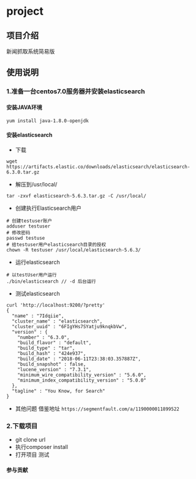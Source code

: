 # project

## 项目介绍
新闻抓取系统简易版

## 使用说明

### 1.准备一台centos7.0服务器并安装elasticsearch
#### 安装JAVA环境
```
yum install java-1.8.0-openjdk
```

#### 安装elasticsearch
- 下载
```
wget https://artifacts.elastic.co/downloads/elasticsearch/elasticsearch-6.3.0.tar.gz
```
- 解压到/usr/local/
```
tar -zxvf elasticsearch-5.6.3.tar.gz -C /usr/local/
```
- 创建执行Elasticsearch用户
```
# 创建testuser账户
adduser testuser
# 修改密码
passwd testuse
# 给testuser用户elasticsearch目录的授权
chown -R testuser /usr/local/elasticsearch-5.6.3/
```
- 运行elasticsearch
```
# 以testUser用户运行
./bin/elasticsearch // -d 后台运行
```
- 测试elasticsearch
```
curl 'http://localhost:9200/?pretty' 
{
  "name" : "7Idqiie",
  "cluster_name" : "elasticsearch",
  "cluster_uuid" : "6FIgYHs7SYatju9knqkbVw",
  "version" : {
    "number" : "6.3.0",
    "build_flavor" : "default",
    "build_type" : "tar",
    "build_hash" : "424e937",
    "build_date" : "2018-06-11T23:38:03.357887Z",
    "build_snapshot" : false,
    "lucene_version" : "7.3.1",
    "minimum_wire_compatibility_version" : "5.6.0",
    "minimum_index_compatibility_version" : "5.0.0"
  },
  "tagline" : "You Know, for Search"
}

```
- 其他问题
借鉴地址 `https://segmentfault.com/a/1190000011899522`

### 2.下载项目
- git clone  url
- 执行composer install 
- 打开项目 测试

#### 参与贡献

